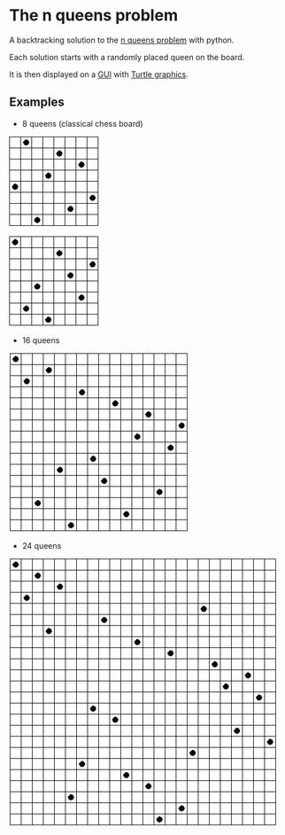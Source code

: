 # The n queens problem

A backtracking solution to the [n queens problem](https://en.wikipedia.org/wiki/Eight_queens_puzzle "8 queens example") with python.

Each solution starts with a randomly placed queen on the board.

It is then displayed on a [GUI](https://en.wikipedia.org/wiki/Graphical_user_interface "Wikipedia") with [Turtle graphics](https://docs.python.org/3/library/turtle.html).


## Examples

* 8 queens (classical chess board)

![8x8 solution](/images/8x8.PNG)

![second 8x8 solution](/images/8x8-2.PNG)

* 16 queens

![16x16 solution](/images/16x16.PNG)

* 24 queens

![24x24 solution](/images/24x24.PNG)
